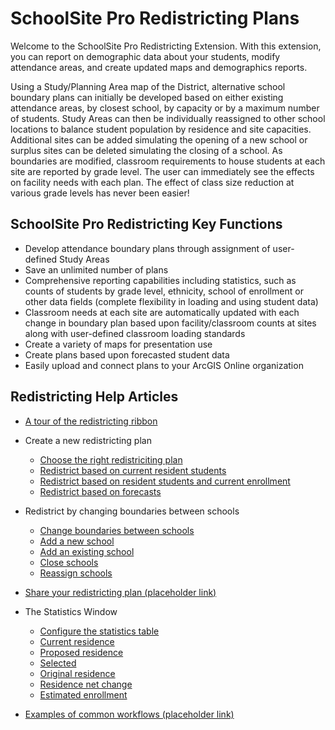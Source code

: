 
# SchoolSite Pro Redistricting Plans
Welcome to the SchoolSite Pro Redistricting Extension. With this extension, you can report on demographic data about your students, modify attendance areas, and create updated maps and demographics reports.

Using a Study/Planning Area map of the District, alternative school boundary plans can initially be developed based on either existing attendance areas, by closest school, by capacity or by a maximum number of students. Study Areas can then be individually reassigned to other school locations to balance student population by residence and site capacities. Additional sites can be added simulating the opening of a new school or surplus sites can be deleted simulating the closing of a school. As boundaries are modified, classroom requirements to house students at each site are reported by grade level. The user can immediately see the effects on facility needs with each plan. The effect of class size reduction at various grade levels has never been easier!

## SchoolSite Pro Redistricting Key Functions
* Develop attendance boundary plans through assignment of user-defined Study Areas
* Save an unlimited number of plans
* Comprehensive reporting capabilities including statistics, such as counts of students by grade level, ethnicity, school of enrollment or other data fields (complete flexibility in loading and using student data)
* Classroom needs at each site are automatically updated with each change in boundary plan based upon facility/classroom counts at sites along with user-defined classroom loading standards
* Create a variety of maps for presentation use
* Create plans based upon forecasted student data
* Easily upload and connect plans to your ArcGIS Online organization

## Redistricting Help Articles
- [A tour of the redistricting ribbon](briefTour.md)

- Create a new redistricting plan
  - [Choose the right redistriciting plan](createPlan/choosePlan.md)
  - [Redistrict based on current resident students](createPlan/residence.md)
  - [Redistrict based on resident students and current enrollment](createPlan/enrollment.md)
  - [Redistrict based on forecasts](createPlan/forecasts.md)
  
- Redistrict by changing boundaries between schools
  - [Change boundaries between schools](modifyPlans/changeBoundaries.md)
  - [Add a new school](modifyPlans/addSchool.md)
  - [Add an existing school](modifyPlans/addExistingSchool.md)
  - [Close schools](modifyPlans/closingSchools.md)
  - [Reassign schools](modifyPlans/reassignSchools.md)

- [Share your redistricting plan (placeholder link)](index.md)

- The Statistics Window
  - [Configure the statistics table](statistics/planProperties.md)
  - [Current residence](statistics/statsWindow.md#the-statistics-window-current-residence)
  - [Proposed residence](statistics/statsWindow.md#the-statistics-window-proposed-residence)
  - [Selected](statistics/statsWindow.md#the-statistics-window-selected)
  - [Original residence](statistics/statsWindow.md#the-statistics-window-original-residence)
  - [Residence net change](statistics/statsWindow.md#the-statistics-window-residence-net-change)
  - [Estimated enrollment](statistics/statsWindow.md#the-statistics-window-estimated-enrollment)

- [Examples of common workflows (placeholder link)](index.md)
